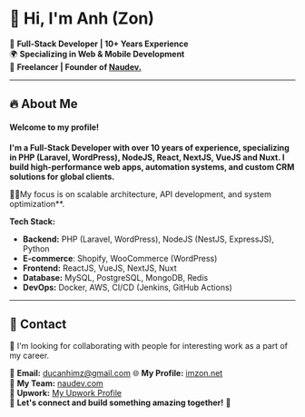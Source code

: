 # 👋 Hi, I'm Anh (Zon)

🚀 **Full-Stack Developer | 10+ Years Experience**  
🌍 **Specializing in Web & Mobile Development**  
📍 **Freelancer | Founder of [Naudev.](https://naudev.com)**  

---

## 🔥 About Me
#### Welcome to my profile!

**I'm a Full-Stack Developer with over 10 years of experience, specializing in PHP (Laravel, WordPress), NodeJS, React, NextJS, VueJS and Nuxt. I build high-performance web apps, automation systems, and custom CRM solutions for global clients.**

👨‍💻My focus is on scalable architecture, API development, and system optimization**.

**Tech Stack:**
- **Backend:** PHP (Laravel, WordPress), NodeJS (NestJS, ExpressJS), Python
- **E-commerce**: Shopify, WooCommerce (WordPress)
- **Frontend:** ReactJS, VueJS, NextJS, Nuxt
- **Database:** MySQL, PostgreSQL, MongoDB, Redis
- **DevOps:** Docker, AWS, CI/CD (Jenkins, GitHub Actions) 

---

## 📩 Contact
🤝  I'm looking for collaborating with people for interesting work as a part of my career.

📧 **Email:** [ducanhimz@gmail.com](mailto:ducanhimz@gmail.com)
🌐 **My Profile:** [imzon.net](https://imzon.net)  
🥰 **My Team:** [naudev.com](https://naudev.com)  
💼 **Upwork:** [My Upwork Profile](https://www.upwork.com/freelancers/~01316d62b4246a9e90)  
🤝 **Let's connect and build something amazing together!** 🚀
